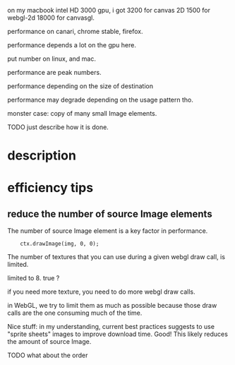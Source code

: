 on my macbook intel HD 3000 gpu, i got
3200 for canvas 2D
1500 for webgl-2d
18000 for canvasgl.

performance on canari, chrome stable, firefox.

performance depends a lot on the gpu here.

put number on linux, and mac.

performance are peak numbers.

performance depending on the size of destination

performance may degrade depending on the usage pattern tho.

monster case: copy of many small Image elements.

TODO just describe how it is done.

# description



# efficiency tips

## reduce the number of source Image elements

The number of source Image element is a key factor in performance.

```
    ctx.drawImage(img, 0, 0);
```


The number of textures that you can use during a given webgl draw call, is limited.

limited to 8. true ?

if you need more texture, you need to do more webgl draw calls.

in WebGL, we try to limit them as much as possible because those draw calls are the
one consuming much of the time.

Nice stuff: in my understanding, current best practices suggests to use
"sprite sheets" images to improve download time. Good! This likely reduces
the amount of source Image.

TODO what about the order